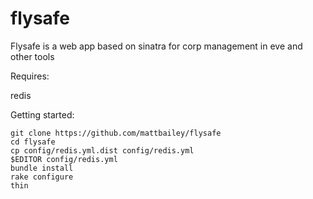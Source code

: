 flysafe
=======

Flysafe is a web app based on sinatra for corp management in eve and other tools

Requires:

redis

Getting started:

```
git clone https://github.com/mattbailey/flysafe
cd flysafe
cp config/redis.yml.dist config/redis.yml
$EDITOR config/redis.yml
bundle install
rake configure
thin
```
